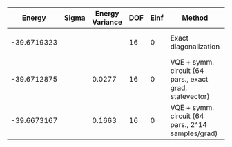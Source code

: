 | Energy      | Sigma | Energy Variance | DOF | Einf | Method                                                  | Reference |
|-------------|-------|-----------------|-----|------|---------------------------------------------------------|-----------|
| -39.6719323 |       |                 | 16  | 0    | Exact diagonalization                                   | TODO: own code (ED) |
| -39.6712875 |       | 0.0277          | 16  | 0    | VQE + symm. circuit (64 pars., exact grad, statevector) | TODO: ask Nikita |
| -39.6673167 |       | 0.1663          | 16  | 0    | VQE + symm. circuit (64 pars., 2^14 samples/grad)       | TODO: ask Nikita |
